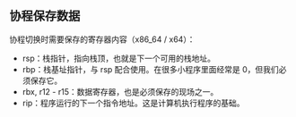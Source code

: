 ## 协程保存数据

协程切换时需要保存的寄存器内容（x86_64 / x64）：

- rsp：栈指针，指向栈顶，也就是下一个可用的栈地址。
- rbp：栈基址指针，与 rsp 配合使用。在很多小程序里面经常是 0，但我们必须保存它。
- rbx, r12 - r15：数据寄存器，也是必须保存的现场之一。
- rip：程序运行的下一个指令地址。这是计算机执行程序的基础。
